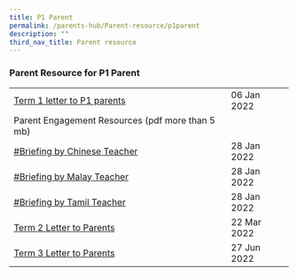 ```yaml
---
title: P1 Parent
permalink: /parents-hub/Parent-resource/p1parent
description: ""
third_nav_title: Parent resource
---
```


### Parent Resource for P1 Parent

|  |  |
|---|---|
| [Term 1 letter to P1 parents](/files/pr1p1.pdf) | 06 Jan 2022 |
| Parent Engagement Resources (pdf more than 5 mb)|   |
| [#Briefing by Chinese Teacher](https://youtu.be/viTXsrgrJdY) |  28 Jan 2022 |
| [#Briefing by Malay Teacher](https://youtu.be/UzqbLwUZCXY) |  28 Jan 2022 |
| [#Briefing by Tamil Teacher](https://youtu.be/r5dHOLEgIk4) |  28 Jan 2022 |
| [Term 2 Letter to Parents ](/files/pr2p1.pdf)  | 22 Mar 2022 |
| [Term 3 Letter to Parents](/files/pr3p1.pdf) | 27 Jun 2022 |